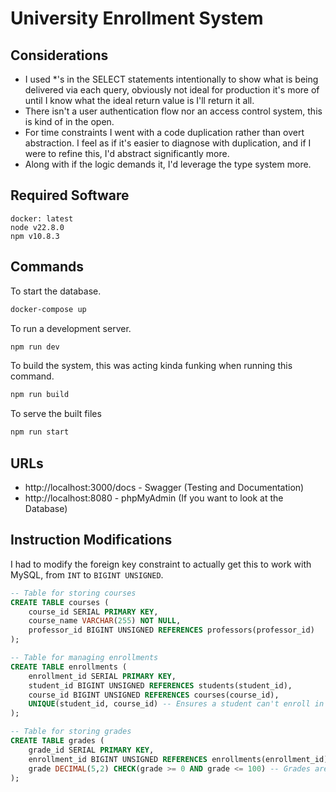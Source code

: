 # University Enrollment System

## Considerations

* I used *'s in the SELECT statements intentionally to show what is being delivered via each query, obviously not ideal for production it's more of until I know what the ideal return value is I'll return it all. 
* There isn't a user authentication flow nor an access control system, this is kind of in the open. 
* For time constraints I went with a code duplication rather than overt abstraction. I feel as if it's easier to diagnose with duplication, and if I were to refine this, I'd abstract significantly more.
* Along with if the logic demands it, I'd leverage the type system more. 

## Required Software

```
docker: latest
node v22.8.0
npm v10.8.3
```

## Commands

To start the database. 
```bash
docker-compose up
```

To run a development server.
```bash
npm run dev
```

To build the system, this was acting kinda funking when running this command.
```bash
npm run build
```

To serve the built files
```bash
npm run start
```

## URLs

* http://localhost:3000/docs - Swagger (Testing and Documentation)
* http://localhost:8080 - phpMyAdmin (If you want to look at the Database)

## Instruction Modifications

I had to modify the foreign key constraint to actually get 
this to work with MySQL, from `INT` to `BIGINT UNSIGNED`.

```sql
-- Table for storing courses
CREATE TABLE courses (
    course_id SERIAL PRIMARY KEY,
    course_name VARCHAR(255) NOT NULL,
    professor_id BIGINT UNSIGNED REFERENCES professors(professor_id)
);

-- Table for managing enrollments 
CREATE TABLE enrollments (
    enrollment_id SERIAL PRIMARY KEY,
    student_id BIGINT UNSIGNED REFERENCES students(student_id),
    course_id BIGINT UNSIGNED REFERENCES courses(course_id),
    UNIQUE(student_id, course_id) -- Ensures a student can't enroll in the same course twice
);

-- Table for storing grades
CREATE TABLE grades (
    grade_id SERIAL PRIMARY KEY,
    enrollment_id BIGINT UNSIGNED REFERENCES enrollments(enrollment_id),
    grade DECIMAL(5,2) CHECK(grade >= 0 AND grade <= 100) -- Grades are from 0 to 100
);
```